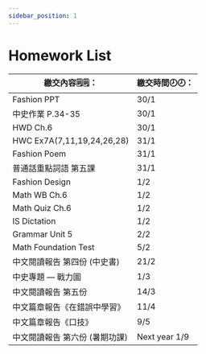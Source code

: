 ```yaml
---
sidebar_position: 1
---
```


# Homework List
|繳交內容🗒️🗒️：|繳交時間🕗🕗： |
|--------|----|
|Fashion PPT|30/1|
|中史作業 P.34-35|30/1|
|HWD Ch.6|30/1|
|HWC Ex7A(7,11,19,24,26,28)|31/1|
|Fashion Poem|31/1|
|普通話重點詞語 第五課|31/1|
|Fashion Design|1/2|
|Math WB Ch.6|1/2|
|Math Quiz Ch.6|1/2|
|IS Dictation|1/2|
|Grammar Unit 5|2/2|
|Math Foundation Test|5/2|
|中文閱讀報告 第四份 (中史書)|21/2| 
|中史專題 — 戰力圖|1/3|
|中文閱讀報告 第五份|14/3|
|中文篇章報告《在錯誤中學習》|11/4|
|中文篇章報告《口技》|9/5|
|中文閱讀報告 第六份 (暑期功課)|Next year 1/9|